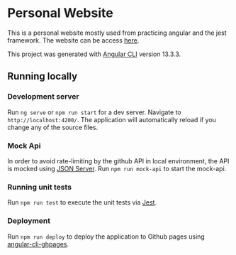 # Personal Website

This is a personal website mostly used from practicing angular and the jest framework. The website can be access [here](https://thegajout.github.io).

This project was generated with [Angular CLI](https://github.com/angular/angular-cli) version 13.3.3.
## Running locally

### Development server

Run `ng serve` or `npm run start` for a dev server. Navigate to `http://localhost:4200/`. The application will automatically reload if you change any of the source files.

### Mock Api

In order to avoid rate-limiting by the github API in local environment, the API is mocked using [JSON Server](https://github.com/typicode/json-server). Run `npm run mock-api` to start the mock-api.

### Running unit tests

Run `npm run test` to execute the unit tests via [Jest](https://jestjs.io/).

### Deployment

Run `npm run deploy` to deploy the application to Github pages using [angular-cli-ghpages](https://github.com/angular-schule/angular-cli-ghpages).

